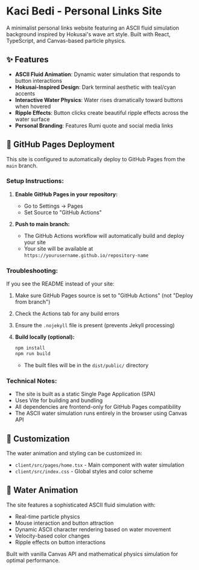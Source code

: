 # Kaci Bedi - Personal Links Site

A minimalist personal links website featuring an ASCII fluid simulation background inspired by Hokusai's wave art style. Built with React, TypeScript, and Canvas-based particle physics.

## ✨ Features

- **ASCII Fluid Animation**: Dynamic water simulation that responds to button interactions
- **Hokusai-Inspired Design**: Dark terminal aesthetic with teal/cyan accents
- **Interactive Water Physics**: Water rises dramatically toward buttons when hovered
- **Ripple Effects**: Button clicks create beautiful ripple effects across the water surface
- **Personal Branding**: Features Rumi quote and social media links

## 🚀 GitHub Pages Deployment

This site is configured to automatically deploy to GitHub Pages from the `main` branch.

### Setup Instructions:

1. **Enable GitHub Pages in your repository:**
   - Go to Settings → Pages
   - Set Source to "GitHub Actions"
   
2. **Push to main branch:**
   - The GitHub Actions workflow will automatically build and deploy your site
   - Your site will be available at `https://yourusername.github.io/repository-name`

### Troubleshooting:

If you see the README instead of your site:
1. Make sure GitHub Pages source is set to "GitHub Actions" (not "Deploy from branch")
2. Check the Actions tab for any build errors
3. Ensure the `.nojekyll` file is present (prevents Jekyll processing)

3. **Build locally (optional):**
   ```bash
   npm install
   npm run build
   ```
   - The built files will be in the `dist/public/` directory

### Technical Notes:

- The site is built as a static Single Page Application (SPA)
- Uses Vite for building and bundling
- All dependencies are frontend-only for GitHub Pages compatibility
- The ASCII water simulation runs entirely in the browser using Canvas API

## 🎨 Customization

The water animation and styling can be customized in:
- `client/src/pages/home.tsx` - Main component with water simulation
- `client/src/index.css` - Global styles and color scheme

## 🌊 Water Animation

The site features a sophisticated ASCII fluid simulation with:
- Real-time particle physics
- Mouse interaction and button attraction
- Dynamic ASCII character rendering based on water movement
- Velocity-based color changes
- Ripple effects on button interactions

Built with vanilla Canvas API and mathematical physics simulation for optimal performance.